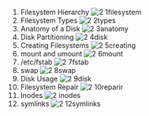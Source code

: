 1. Filesystem Hierarchy
  ![2 1filesystem](https://github.com/user-attachments/assets/ed6f3ab0-0efb-437d-b25d-53beb6a437cd)
2. Filesystem Types
   ![2 2types](https://github.com/user-attachments/assets/8a1828ce-0684-427f-a673-fe9a77ca7df3)
3. Anatomy of a Disk
   ![2 3anatomy](https://github.com/user-attachments/assets/acdb0fbc-5afd-4475-a83f-4526952f5637)
4. Disk Partitioning
   ![2 4disk](https://github.com/user-attachments/assets/58f403ce-1cb5-4eed-a2dd-92380a3a3c76)
5. Creating Filesystems
   ![2 5creating](https://github.com/user-attachments/assets/aa798289-b24c-47bc-ad7a-3b8678ea10b0)
6. mount and umount
   ![2 6mount](https://github.com/user-attachments/assets/2a630cab-6563-4190-8a24-3f9bd1a44b5d)
7. /etc/fstab
  ![2 7fstab](https://github.com/user-attachments/assets/d34cb667-d14a-4353-86a5-609fc31c0d1c)
 8. swap
     ![2 8swap](https://github.com/user-attachments/assets/c9098c16-6b22-4957-9420-0d50c601d551)
9. Disk Usage
    ![2 9disk](https://github.com/user-attachments/assets/3a370c3b-c5b2-4e3d-b1db-861de2ec8930)
 10. Filesystem Repair
     ![2 10reparir](https://github.com/user-attachments/assets/d7258cc3-7920-4961-b415-2a35f00b064b)
11. Inodes
    ![2 inodes](https://github.com/user-attachments/assets/19af661b-89bd-4f98-b1ab-76582e75eff7)
  12. symlinks
  ![2 12symlinks](https://github.com/user-attachments/assets/36e530e0-3b31-413c-9dbc-48c340e69012)
